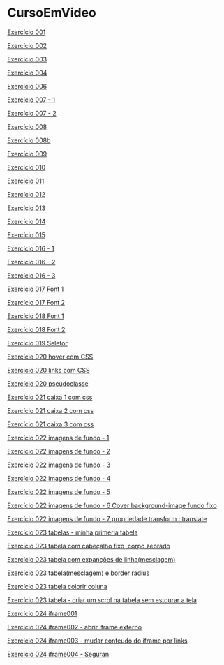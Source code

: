# CursoEmVideo

<a href="https://claytoneduard.github.io/cursoemvideo/html-css/ex001/index.html" target="_blank">Exercício 001</a>

<a href="https://claytoneduard.github.io/cursoemvideo/html-css/ex002/index.html" target="_blank">Exercício 002</a>

<a href="https://claytoneduard.github.io/cursoemvideo/html-css/ex003/index.html" target="_blank">Exercício 003</a>

<a href="https://claytoneduard.github.io/cursoemvideo/html-css/ex004/index.html" target="_blank">Exercício 004</a>

<a href="https://claytoneduard.github.io/cursoemvideo/html-css/ex006/index.html" target="_blank">Exercício 006</a>

<a href="https://claytoneduard.github.io/cursoemvideo/html-css/ex007/html4.html" target="_blank">Exercício 007 - 1</a>

<a href="https://claytoneduard.github.io/cursoemvideo/html-css/ex007/html5.html" target="_blank">Exercício 007 - 2</a>

<a href="https://claytoneduard.github.io/cursoemvideo/html-css/ex008/index.html" target="_blank">Exercício 008</a>

<a href="https://claytoneduard.github.io/cursoemvideo/html-css/ex008b/index.html" target="_blank">Exercício 008b</a>

<a href="https://claytoneduard.github.io/cursoemvideo/html-css/ex009/index.html" target="_blank">Exercício 009</a>

<a href="https://claytoneduard.github.io/cursoemvideo/html-css/ex010/index.html" target="_blank">Exercício 010</a>

<a href="https://claytoneduard.github.io/cursoemvideo/html-css/ex011/index.html" target="_blank">Exercício 011</a>

<a href="https://claytoneduard.github.io/cursoemvideo/html-css/ex012/index.html" target="_blank">Exercício 012</a>

<a href="https://claytoneduard.github.io/cursoemvideo/html-css/ex013/index.html" target="_blank">Exercício 013</a>

<a href="https://claytoneduard.github.io/cursoemvideo/html-css/ex014/index.html" target="_blank">Exercício 014</a>

<a href="https://claytoneduard.github.io/cursoemvideo/html-css/ex015/index.html" target="_blank">Exercício 015</a>

<a href="https://claytoneduard.github.io/cursoemvideo/html-css/ex016/cor01.html" target="_blank">Exercício 016 - 1</a>

<a href="https://claytoneduard.github.io/cursoemvideo/html-css/ex016/cor02.html" target="_blank">Exercício 016 - 2</a>

<a href="https://claytoneduard.github.io/cursoemvideo/html-css/ex016/cor03.html" target="_blank">Exercício 016 - 3</a>

<a href="https://claytoneduard.github.io/cursoemvideo/html-css/ex017/font01.html" target="_blank">Exercício 017 Font 1</a>

<a href="https://claytoneduard.github.io/cursoemvideo/html-css/ex017/font02.html" target="_blank">Exercício 017 Font 2</a>

<a href="https://claytoneduard.github.io/cursoemvideo/html-css/ex018/font01.html" target="_blank">Exercício 018 Font 1</a>

<a href="https://claytoneduard.github.io/cursoemvideo/html-css/ex018/font02.html" target="_blank">Exercício 018 Font 2</a>

<a href="https://claytoneduard.github.io/cursoemvideo/html-css/ex019/seletor01.html" target="_blank">Exercício 019 Seletor</a>

<a href="https://claytoneduard.github.io/cursoemvideo/html-css/ex020/hover.html" target="_blank">Exercício 020 hover com CSS</a>

<a href="https://claytoneduard.github.io/cursoemvideo/html-css/ex020/links.html" target="_blank">Exercício 020 links com CSS</a>

<a href="https://claytoneduard.github.io/cursoemvideo/html-css/ex020/pseudoclasse.html" target="_blank">Exercício 020 pseudoclasse</a>

<a href="https://claytoneduard.github.io/cursoemvideo/html-css/ex021/caixa01.html" target="_blank">Exercício 021 caixa 1 com css</a>

<a href="https://claytoneduard.github.io/cursoemvideo/html-css/ex021/caixa02.html" target="_blank">Exercício 021 caixa 2 com css</a>

<a href="https://claytoneduard.github.io/cursoemvideo/html-css/ex021/caixa03.html" target="_blank">Exercício 021 caixa 3 com css</a>

<a href="https://claytoneduard.github.io/cursoemvideo/html-css/ex022/fundo001.html" target="_blank">Exercício 022 imagens de fundo - 1</a>

<a href="https://claytoneduard.github.io/cursoemvideo/html-css/ex022/fundo002.html" target="_blank">Exercício 022 imagens de fundo - 2</a>

<a href="https://claytoneduard.github.io/cursoemvideo/html-css/ex022/fundo003.html" target="_blank">Exercício 022 imagens de fundo - 3</a>

<a href="https://claytoneduard.github.io/cursoemvideo/html-css/ex022/fundo004.html" target="_blank">Exercício 022 imagens de fundo - 4</a>

<a href="https://claytoneduard.github.io/cursoemvideo/html-css/ex022/fundo005.html" target="_blank">Exercício 022 imagens de fundo - 5</a>

<a href="https://claytoneduard.github.io/cursoemvideo/html-css/ex022/fundo006.html" target="_blank">Exercício 022 imagens de fundo - 6 Cover background-image fundo fixo</a>

<a href="https://claytoneduard.github.io/cursoemvideo/html-css/ex022/fundo007.html" target="_blank">Exercício 022 imagens de fundo - 7 propriedade transform : translate</a>

<a href="https://claytoneduard.github.io/cursoemvideo/html-css/ex023/tabelas.html" target="_blank">Exercício 023 tabelas - minha primeria tabela </a>

<a href="https://claytoneduard.github.io/cursoemvideo/html-css/ex023/tabela002.html" target="_blank">Exercício 023 tabela com cabeçalho fixo, corpo zebrado </a>

<a href="https://claytoneduard.github.io/cursoemvideo/html-css/ex023/tabela003.html" target="_blank">Exercício 023 tabela com expanções de linha(mesclagem) </a>

<a href="https://claytoneduard.github.io/cursoemvideo/html-css/ex023/tabela004.html" target="_blank">Exercício 023 tabela(mesclagem) e border radius </a>

<a href="https://claytoneduard.github.io/cursoemvideo/html-css/ex023/tabela005.html" target="_blank">Exercício 023 tabela colorir coluna </a>

<a href="https://claytoneduard.github.io/cursoemvideo/html-css/ex023/tabela006.html" target="_blank">Exercício 023 tabela - criar um scrol na tabela sem estourar a tela </a>

<a href="https://claytoneduard.github.io/cursoemvideo/html-css/ex024/iframe001.html" target="_blank">Exercício 024 iframe001</a>

<a href="https://claytoneduard.github.io/cursoemvideo/html-css/ex024/iframe002.html" target="_blank">Exercício 024 iframe002 - abrir iframe externo</a>

<a href="https://claytoneduard.github.io/cursoemvideo/html-css/ex024/iframe003.html" target="_blank">Exercício 024 iframe003 - mudar conteudo do iframe por links</a>

<a href="https://claytoneduard.github.io/cursoemvideo/html-css/ex024/iframe004.html" target="_blank">Exercício 024 iframe004 - Seguran</a>
